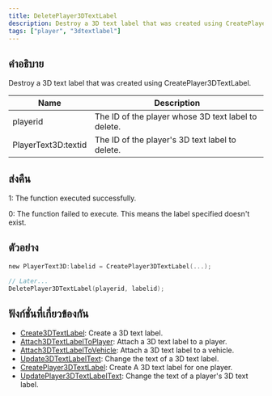 ```yaml
---
title: DeletePlayer3DTextLabel
description: Destroy a 3D text label that was created using CreatePlayer3DTextLabel.
tags: ["player", "3dtextlabel"]
---
```


## คำอธิบาย

Destroy a 3D text label that was created using CreatePlayer3DTextLabel.

| Name            | Description                                         |
| --------------- | --------------------------------------------------- |
| playerid        | The ID of the player whose 3D text label to delete. |
| PlayerText3D:textid | The ID of the player's 3D text label to delete.     |

## ส่งคืน

1: The function executed successfully.

0: The function failed to execute. This means the label specified doesn't exist.

## ตัวอย่าง

```c
new PlayerText3D:labelid = CreatePlayer3DTextLabel(...);

// Later...
DeletePlayer3DTextLabel(playerid, labelid);
```

## ฟังก์ชั่นที่เกี่ยวข้องกัน

- [Create3DTextLabel](../../scripting/functions/Create3DTextLabel.md): Create a 3D text label.
- [Attach3DTextLabelToPlayer](../../scripting/functions/Attach3DTextLabelToPlayer.md): Attach a 3D text label to a player.
- [Attach3DTextLabelToVehicle](../../scripting/functions/Attach3DTextLabelToVehicle.md): Attach a 3D text label to a vehicle.
- [Update3DTextLabelText](../../scripting/functions/Update3DTextLabelText.md): Change the text of a 3D text label.
- [CreatePlayer3DTextLabel](../../scripting/functions/CreatePlayer3DTextLabel.md): Create A 3D text label for one player.
- [UpdatePlayer3DTextLabelText](../../scripting/functions/UpdatePlayer3DTextLabelText.md): Change the text of a player's 3D text label.
